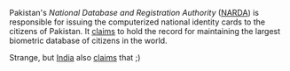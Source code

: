 Pakistan's *National Database and Registration Authority* ([NARDA](https://en.wikipedia.org/wiki/National_Database_and_Registration_Authority#cite_note-National_Database_and_Registry_Authority-1)) is responsible for issuing the computerized national identity cards to the citizens of Pakistan.
It [claims](https://archive.today/KiPAy#https://archive.today/KiPAy#selection-755.499-755.576)
to hold the record for maintaining the largest biometric database of citizens in the world.

Strange, but [India](country-in.html) also [claims](https://en.wikipedia.org/wiki/Countries_applying_biometrics#India) that ;)
